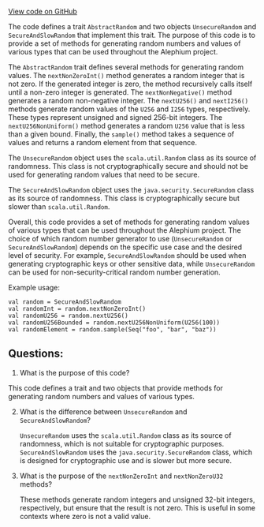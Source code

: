 [View code on GitHub](https://github.com/alephium/alephium/blob/master/util/src/main/scala/org/alephium/util/Random.scala)

The code defines a trait `AbstractRandom` and two objects `UnsecureRandom` and `SecureAndSlowRandom` that implement this trait. The purpose of this code is to provide a set of methods for generating random numbers and values of various types that can be used throughout the Alephium project.

The `AbstractRandom` trait defines several methods for generating random values. The `nextNonZeroInt()` method generates a random integer that is not zero. If the generated integer is zero, the method recursively calls itself until a non-zero integer is generated. The `nextNonNegative()` method generates a random non-negative integer. The `nextU256()` and `nextI256()` methods generate random values of the `U256` and `I256` types, respectively. These types represent unsigned and signed 256-bit integers. The `nextU256NonUniform()` method generates a random `U256` value that is less than a given bound. Finally, the `sample()` method takes a sequence of values and returns a random element from that sequence.

The `UnsecureRandom` object uses the `scala.util.Random` class as its source of randomness. This class is not cryptographically secure and should not be used for generating random values that need to be secure.

The `SecureAndSlowRandom` object uses the `java.security.SecureRandom` class as its source of randomness. This class is cryptographically secure but slower than `scala.util.Random`.

Overall, this code provides a set of methods for generating random values of various types that can be used throughout the Alephium project. The choice of which random number generator to use (`UnsecureRandom` or `SecureAndSlowRandom`) depends on the specific use case and the desired level of security. For example, `SecureAndSlowRandom` should be used when generating cryptographic keys or other sensitive data, while `UnsecureRandom` can be used for non-security-critical random number generation. 

Example usage:

```
val random = SecureAndSlowRandom
val randomInt = random.nextNonZeroInt()
val randomU256 = random.nextU256()
val randomU256Bounded = random.nextU256NonUniform(U256(100))
val randomElement = random.sample(Seq("foo", "bar", "baz"))
```
## Questions: 
 1. What is the purpose of this code?
   
   This code defines a trait and two objects that provide methods for generating random numbers and values of various types.

2. What is the difference between `UnsecureRandom` and `SecureAndSlowRandom`?

   `UnsecureRandom` uses the `scala.util.Random` class as its source of randomness, which is not suitable for cryptographic purposes. `SecureAndSlowRandom` uses the `java.security.SecureRandom` class, which is designed for cryptographic use and is slower but more secure.

3. What is the purpose of the `nextNonZeroInt` and `nextNonZeroU32` methods?

   These methods generate random integers and unsigned 32-bit integers, respectively, but ensure that the result is not zero. This is useful in some contexts where zero is not a valid value.